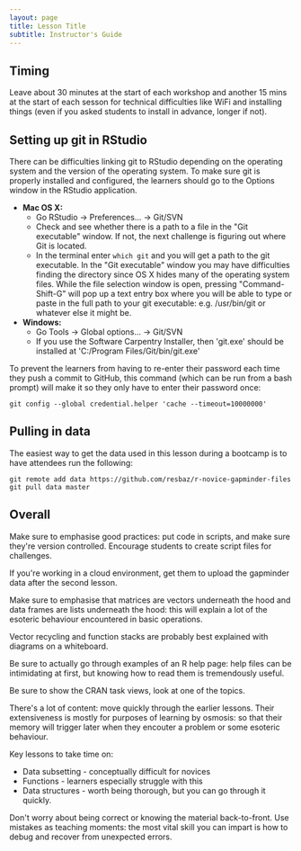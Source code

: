 ```yaml
---
layout: page
title: Lesson Title
subtitle: Instructor's Guide
---
```


## Timing

Leave about 30 minutes at the start of each workshop and another 15 mins
at the start of each sesson for technical difficulties like WiFi and
installing things (even if you asked students to install in advance, longer if
not).


## Setting up git in RStudio

There can be difficulties linking git to RStudio depending on the operating system and the version of the operating system. To make sure git is properly installed and configured, the learners should go to the Options window in the RStudio application.

* **Mac OS X:**
  * Go RStudio -> Preferences... -> Git/SVN
  * Check and see whether there is a path to a file in the "Git executable" window. If not, the next challenge is figuring out where Git is located.
  * In the terminal enter `which git` and you will get a path to the git executable. In the "Git executable" window you may have difficulties finding the directory since OS X hides many of the operating system files. While the file selection window is open, pressing "Command-Shift-G" will pop up a text entry box where you will be able to type or paste in the full path to your git executable: e.g. /usr/bin/git or whatever else it might be.
* **Windows:**
	* Go Tools -> Global options... -> Git/SVN
	* If you use the Software Carpentry Installer, then 'git.exe' should be installed at 'C:/Program Files/Git/bin/git.exe'

To prevent the learners from having to re-enter their password each time they push a commit to GitHub, this command (which can be run from a bash prompt) will make it so they only have to enter their password once:

    git config --global credential.helper 'cache --timeout=10000000'




## Pulling in data

The easiest way to get the data used in this lesson during a bootcamp is
to have attendees run the following:

~~~ {.shell}
git remote add data https://github.com/resbaz/r-novice-gapminder-files
git pull data master
~~~

## Overall

Make sure to emphasise good practices: put code in scripts, and make
sure they're version controlled. Encourage students to create script
files for challenges.

If you're working in a cloud environment, get them to upload the
gapminder data after the second lesson.

Make sure to emphasise that matrices are vectors underneath the hood
and data frames are lists underneath the hood: this will explain a
lot of the esoteric behaviour encountered in basic operations.

Vector recycling and function stacks are probably best explained
with diagrams on a whiteboard.

Be sure to actually go through examples of an R help page: help files
can be intimidating at first, but knowing how to read them is tremendously
useful.

Be sure to show the CRAN task views, look at one of the topics.

There's a lot of content: move quickly through the earlier lessons. Their
extensiveness is mostly for purposes of learning by osmosis: so that their
memory will trigger later when they encouter a problem or some esoteric behaviour.

Key lessons to take time on:

 * Data subsetting - conceptually difficult for novices
 * Functions - learners especially struggle with this
 * Data structures - worth being thorough, but you can go through it quickly.

Don't worry about being correct or knowing the material back-to-front. Use
mistakes as teaching moments: the most vital skill you can impart is how to
debug and recover from unexpected errors.
